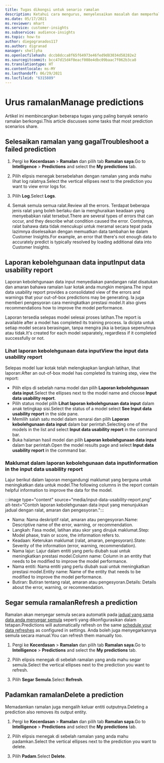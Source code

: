 ```yaml
---
title: Tugas dikongsi untuk senario ramalan
description: Ketahui cara mengurus, menyelesaikan masalah dan memperhalus ramalan.
ms.date: 05/17/2021
ms.reviewer: mhart
ms.service: customer-insights
ms.subservice: audience-insights
ms.topic: how-to
author: diegogranados117
ms.author: digranad
manager: shellyha
ms.openlocfilehash: dccb8dcca8f65f64973e46fed9d83034d58282e2
ms.sourcegitcommit: bcc47d15d4f0eacf008e4dbc09baac7f062b3ca8
ms.translationtype: HT
ms.contentlocale: ms-MY
ms.lasthandoff: 06/29/2021
ms.locfileid: "6315889"
---
```

# <a name="manage-predictions"></a><span data-ttu-id="7be7e-103">Urus ramalan</span><span class="sxs-lookup"><span data-stu-id="7be7e-103">Manage predictions</span></span>

<span data-ttu-id="7be7e-104">Artikel ini membincangkan beberapa tugas yang paling banyak senario ramalan berkongsi.</span><span class="sxs-lookup"><span data-stu-id="7be7e-104">This article discusses some tasks that most prediction scenarios share.</span></span>

## <a name="troubleshoot-a-failed-prediction"></a><span data-ttu-id="7be7e-105">Selesaikan ramalan yang gagal</span><span class="sxs-lookup"><span data-stu-id="7be7e-105">Troubleshoot a failed prediction</span></span>

1. <span data-ttu-id="7be7e-106">Pergi ke **Kecerdasan** > **Ramalan** dan pilih tab **Ramalan saya**.</span><span class="sxs-lookup"><span data-stu-id="7be7e-106">Go to **Intelligence** > **Predictions** and select the **My predictions** tab.</span></span>

1. <span data-ttu-id="7be7e-107">Pilih elipsis menegak bersebelahan dengan ramalan yang anda mahu lihat log ralatnya.</span><span class="sxs-lookup"><span data-stu-id="7be7e-107">Select the vertical ellipses next to the prediction you want to view error logs for.</span></span>

1. <span data-ttu-id="7be7e-108">Pilih **Log**.</span><span class="sxs-lookup"><span data-stu-id="7be7e-108">Select **Logs**.</span></span>

1. <span data-ttu-id="7be7e-109">Semak semula semua ralat.</span><span class="sxs-lookup"><span data-stu-id="7be7e-109">Review all the errors.</span></span> <span data-ttu-id="7be7e-110">Terdapat beberapa jenis ralat yang boleh berlaku dan ia menghuraikan keadaan yang menyebabkan ralat tersebut.</span><span class="sxs-lookup"><span data-stu-id="7be7e-110">There are several types of errors that can occur, and they describe what condition caused the error.</span></span> <span data-ttu-id="7be7e-111">Contohnya, ralat bahawa data tidak mencukupi untuk meramal secara tepat pada lazimnya diselesaikan dengan memuatkan data tambahan ke dalam Customer Insights.</span><span class="sxs-lookup"><span data-stu-id="7be7e-111">For example, an error that there's not enough data to accurately predict is typically resolved by loading additional data into Customer Insights.</span></span>

## <a name="input-data-usability-report"></a><span data-ttu-id="7be7e-112">Laporan kebolehgunaan data input</span><span class="sxs-lookup"><span data-stu-id="7be7e-112">Input data usability report</span></span>

<span data-ttu-id="7be7e-113">Laporan kebolehgunaan data input menyediakan pandangan ralat disatukan dan amaran bahawa ramalan luar kotak anda mungkin menjana.</span><span class="sxs-lookup"><span data-stu-id="7be7e-113">The input data usability report provides a consolidated view of the errors and warnings that your out-of-box predictions may be generating.</span></span> <span data-ttu-id="7be7e-114">Ia juga memberi pengesyoran cara meningkatkan prestasi model.</span><span class="sxs-lookup"><span data-stu-id="7be7e-114">It also gives recommendations how to improve the model performance.</span></span>

<span data-ttu-id="7be7e-115">Laporan tersedia selepas model selesai proses latihan.</span><span class="sxs-lookup"><span data-stu-id="7be7e-115">The report is available after a model has completed its training process.</span></span> <span data-ttu-id="7be7e-116">Ia dicipta untuk setiap model secara berasingan, tanpa mengira jika ia berjaya sepenuhnya atau tidak.</span><span class="sxs-lookup"><span data-stu-id="7be7e-116">It's created for each model separately, regardless if it completed successfully or not.</span></span>

### <a name="view-the-input-data-usability-report"></a><span data-ttu-id="7be7e-117">Lihat laporan kebolehgunaan data input</span><span class="sxs-lookup"><span data-stu-id="7be7e-117">View the input data usability report</span></span>

<span data-ttu-id="7be7e-118">Selepas model luar kotak telah melengkapkan langkah latihan, lihat laporan:</span><span class="sxs-lookup"><span data-stu-id="7be7e-118">After an out-of-box model has completed its training step, view the report:</span></span>
- <span data-ttu-id="7be7e-119">Pilih elips di sebelah nama model dan pilih **Laporan kebolehgunaan data input**.</span><span class="sxs-lookup"><span data-stu-id="7be7e-119">Select the ellipses next to the model name and choose **Input data usability report**.</span></span>
- <span data-ttu-id="7be7e-120">Pilih status model pilih **Lihat laporan kebolehgunaan data input** dalam anak tetingkap sisi.</span><span class="sxs-lookup"><span data-stu-id="7be7e-120">Select the status of a model select **See Input data usability report** in the side pane.</span></span>
- <span data-ttu-id="7be7e-121">Memilih salah satu model dalam senarai dan pilih **Laporan kebolehgunaan data input** dalam bar perintah.</span><span class="sxs-lookup"><span data-stu-id="7be7e-121">Selecting one of the models in the list and select **Input data usability report** in the command bar.</span></span>
- <span data-ttu-id="7be7e-122">Buka halaman hasil model dan pilih **Laporan kebolehgunaan data input** dalam bar perintah.</span><span class="sxs-lookup"><span data-stu-id="7be7e-122">Open the model results page and select **Input data usability report** in the command bar.</span></span>

### <a name="information-in-the-input-data-usability-report"></a><span data-ttu-id="7be7e-123">Maklumat dalam laporan kebolehgunaan data input</span><span class="sxs-lookup"><span data-stu-id="7be7e-123">Information in the input data usability report</span></span>

<span data-ttu-id="7be7e-124">Lajur berikut dalam laporan mengandungi maklumat yang berguna untuk meningkatkan data untuk model.</span><span class="sxs-lookup"><span data-stu-id="7be7e-124">The following columns in the report contain helpful information to improve the data for the model.</span></span>

:::image type="content" source="media/input-data-usability-report.png" alt-text="Contoh laporan kebolehgunaan data input yang menunjukkan jadual dengan ralat, amaran dan pengesyoran.":::

- <span data-ttu-id="7be7e-126">Nama: Nama deskriptif ralat, amaran atau pengesyoran.</span><span class="sxs-lookup"><span data-stu-id="7be7e-126">Name: Descriptive name of the error, warning, or recommendation.</span></span>
- <span data-ttu-id="7be7e-127">Langkah: Fasa model, latihan atau skor yang dirujuk maklumat.</span><span class="sxs-lookup"><span data-stu-id="7be7e-127">Step: Model phase, train or score, the information refers to.</span></span>
- <span data-ttu-id="7be7e-128">Keadaan: Keterukan maklumat (ralat, amaran, pengesyoran).</span><span class="sxs-lookup"><span data-stu-id="7be7e-128">State: Severity of the information (error, warning, recommendation).</span></span>
- <span data-ttu-id="7be7e-129">Nama lajur: Lajur dalam entiti yang perlu diubah suai untuk meningkatkan prestasi model.</span><span class="sxs-lookup"><span data-stu-id="7be7e-129">Column name: Column in an entity that needs to be modified to improve the model performance.</span></span>
- <span data-ttu-id="7be7e-130">Nama entiti: Nama entiti yang perlu diubah suai untuk meningkatkan prestasi model.</span><span class="sxs-lookup"><span data-stu-id="7be7e-130">Entity name: Name of the entity that needs to be modified to improve the model performance.</span></span>
- <span data-ttu-id="7be7e-131">Butiran: Butiran tentang ralat, amaran atau pengesyoran.</span><span class="sxs-lookup"><span data-stu-id="7be7e-131">Details: Details about the error, warning, or recommendation.</span></span>

## <a name="refresh-a-prediction"></a><span data-ttu-id="7be7e-132">Segar semula ramalan</span><span class="sxs-lookup"><span data-stu-id="7be7e-132">Refresh a prediction</span></span>

<span data-ttu-id="7be7e-133">Ramalan akan menyegar semula secara automatik pada [jadual yang sama data anda menyegar semula](system.md#schedule-tab) seperti yang dikonfigurasikan dalam tetapan.</span><span class="sxs-lookup"><span data-stu-id="7be7e-133">Predictions will automatically refresh on the same [schedule your data refreshes](system.md#schedule-tab) as configured in settings.</span></span> <span data-ttu-id="7be7e-134">Anda boleh juga menyegarkannya semula secara manual.</span><span class="sxs-lookup"><span data-stu-id="7be7e-134">You can refresh them manually too.</span></span>

1. <span data-ttu-id="7be7e-135">Pergi ke **Kecerdasan** > **Ramalan** dan pilih tab **Ramalan saya**.</span><span class="sxs-lookup"><span data-stu-id="7be7e-135">Go to **Intelligence** > **Predictions** and select the **My predictions** tab.</span></span>

1. <span data-ttu-id="7be7e-136">Pilih elipsis menegak di sebelah ramalan yang anda mahu segar semula.</span><span class="sxs-lookup"><span data-stu-id="7be7e-136">Select the vertical ellipses next to the prediction you want to refresh.</span></span>

1. <span data-ttu-id="7be7e-137">Pilih **Segar Semula**.</span><span class="sxs-lookup"><span data-stu-id="7be7e-137">Select **Refresh**.</span></span>

## <a name="delete-a-prediction"></a><span data-ttu-id="7be7e-138">Padamkan ramalan</span><span class="sxs-lookup"><span data-stu-id="7be7e-138">Delete a prediction</span></span>

<span data-ttu-id="7be7e-139">Memadamkan ramalan juga mengalih keluar entiti outputnya.</span><span class="sxs-lookup"><span data-stu-id="7be7e-139">Deleting a prediction also removes its output entity.</span></span>

1. <span data-ttu-id="7be7e-140">Pergi ke **Kecerdasan** > **Ramalan** dan pilih tab **Ramalan saya**.</span><span class="sxs-lookup"><span data-stu-id="7be7e-140">Go to **Intelligence** > **Predictions** and select the **My predictions** tab.</span></span>

1. <span data-ttu-id="7be7e-141">Pilih elipsis menegak di sebelah ramalan yang anda mahu padamkan.</span><span class="sxs-lookup"><span data-stu-id="7be7e-141">Select the vertical ellipses next to the prediction you want to delete.</span></span>

1. <span data-ttu-id="7be7e-142">Pilih **Padam**.</span><span class="sxs-lookup"><span data-stu-id="7be7e-142">Select **Delete**.</span></span>
